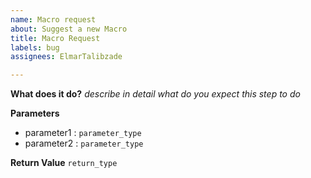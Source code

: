 ```yaml
---
name: Macro request
about: Suggest a new Macro
title: Macro Request
labels: bug
assignees: ElmarTalibzade

---
```


**What does it do?**
*describe in detail what do you expect this step to do*

**Parameters**
* parameter1 : `parameter_type`
* parameter2 : `parameter_type`

**Return Value**
`return_type`
